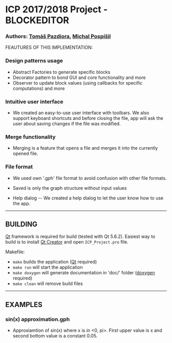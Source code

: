 # ICP 2017/2018 Project - BLOCKEDITOR

### Authors: [Tomáš Pazdiora](https://github.com/Aroidzap), [Michal Pospíšil](https://github.com/xpospi95)
		 
FEAUTURES OF THIS IMPLEMENTATION:

### Design patterns usage
- Abstract Factories to generate specific blocks
- Decorator pattern to bond GUI and core functionality and more
- Observer to update block values (using callbacks for specific computations) and more

### Intuitive user interface
- We created an easy-to-use user interface with toolbars. We also support keyboard shortcuts
   and before closing the file, app will ask the user about saving changes 
   if the file was modified.
   
### Merge functionality
- Merging is a feature that opens a file and merges it into the currently opened file.

### File format
- We used own '.gph' file format to avoid confusion with other file formats.
- Saved is only the graph structure without input values
   
- Help dialog
-- We created a help dialog to let the user know how to use the app.

------------------------------------------------

## BUILDING

[Qt](https://www.qt.io/) framework is required for build (tested with Qt 5.6.2).
Easiest way to build is to install [Qt Creator](https://www.qt.io/download) and open `ICP_Project.pro` file.

Makefile:
- `make` builds the application ([Qt](https://www.qt.io/) required)
- `make run` will start the application
- `make doxygen` will generate documentation in 'doc/' folder ([doxygen](http://www.stack.nl/~dimitri/doxygen/) required)
- `make clean` will remove build files

------------------------------------------------

## EXAMPLES
### sin(x) approximation.gph
- Approxiamtion of sin(x) where x is in <0, pi>. First upper value is x and second bottom 
   value is a constant 0.05.